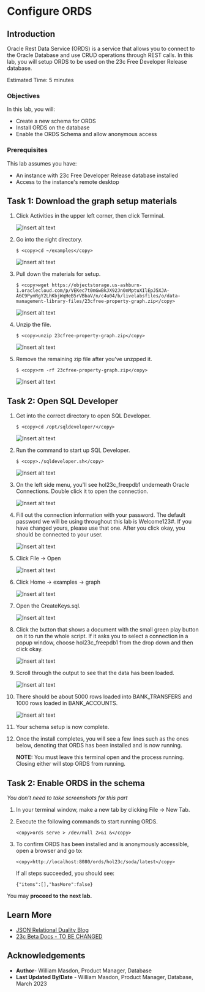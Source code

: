 # Configure ORDS

## Introduction

Oracle Rest Data Service (ORDS) is a service that allows you to connect to the Oracle Database and use CRUD operations through REST calls. In this lab, you will setup ORDS to be used on the 23c Free Developer Release database. 

Estimated Time: 5 minutes


### Objectives

In this lab, you will:

- Create a new schema for ORDS
- Install ORDS on the database
- Enable the ORDS Schema and allow anonymous access

### Prerequisites

This lab assumes you have:
- An instance with 23c Free Developer Release database installed
- Access to the instance's remote desktop


## Task 1: Download the graph setup materials


1. Click Activities in the upper left corner, then click Terminal.

    ![Insert alt text](images/example.png)

2. Go into the right directory.

    ```
    $ <copy>cd ~/examples</copy>
    ```

    ![Insert alt text](images/example.png)

3. Pull down the materials for setup.

    ```
    $ <copy>wget https://objectstorage.us-ashburn-1.oraclecloud.com/p/VEKec7t0mGwBkJX92Jn0nMptuXIlEpJ5XJA-A6C9PymRgY2LhKbjWqHeB5rVBbaV/n/c4u04/b/livelabsfiles/o/data-management-library-files/23cfree-property-graph.zip</copy>
    ```

    ![Insert alt text](images/example.png)

4. Unzip the file.

    ```
    $ <copy>unzip 23cfree-property-graph.zip</copy>
    ```

    ![Insert alt text](images/example.png)

3. Remove the remaining zip file after you've unzpped it.

    ```
    $ <copy>rm -rf 23cfree-property-graph.zip</copy>
    ```

    ![Insert alt text](images/example.png)

## Task 2: Open SQL Developer

1. Get into the correct directory to open SQL Developer.

    ```
    $ <copy>cd /opt/sqldeveloper/</copy>
    ```

    ![Insert alt text](images/example.png)

2. Run the command to start up SQL Developer.

    ```
    $ <copy>./sqldeveloper.sh</copy>
    ```

    ![Insert alt text](images/example.png)

3. On the left side menu, you'll see hol23c_freepdb1 underneath Oracle Connections. Double click it to open the connection.


    ![Insert alt text](images/example.png)

4. Fill out the connection information with your password. The default password we will be using throughout this lab is Welcome123#. If you have changed yours, please use that one. After you click okay, you should be connected to your user.

    ![Insert alt text](images/example.png)

5. Click File -> Open

    ![Insert alt text](images/example.png)

6. Click Home -> examples -> graph

    ![Insert alt text](images/example.png)

7. Open the CreateKeys.sql.

    ![Insert alt text](images/example.png)

8. Click the button that shows a document with the small green play button on it to run the whole script. If it asks you to select a connection in a popup window, choose hol23c_freepdb1 from the drop down and then click okay.

    ![Insert alt text](images/example.png)

9. Scroll through the output to see that the data has been loaded.

    ![Insert alt text](images/example.png)

10. There should be about 5000 rows loaded into BANK_TRANSFERS and 1000 rows loaded in BANK_ACCOUNTS.

    ![Insert alt text](images/example.png)

11. Your schema setup is now complete.

14. Once the install completes, you will see a few lines such as the ones below, denoting that ORDS has been installed and is now running. 

    **NOTE:** You must leave this terminal open and the process running. Closing either will stop ORDS from running. 


## Task 2: Enable ORDS in the schema

*You don't need to take screenshots for this part*

1. In your terminal window, make a new tab by clicking File -> New Tab.


2. Execute the following commands to start running ORDS. 

    ``` 
    <copy>ords serve > /dev/null 2>&1 &</copy>
    ```
    
3. To confirm ORDS has been installed and is anonymously accessible, open a browser and go to: 

    ```
    <copy>http://localhost:8080/ords/hol23c/soda/latest</copy>
    ```

    If all steps succeeded, you should see:

    ```
    {"items":[],"hasMore":false}
    ```

You may **proceed to the next lab.**

## Learn More

- [JSON Relational Duality Blog](https://blogs.oracle.com/database/post/json-relational-duality-app-dev)
- [23c Beta Docs - TO BE CHANGED](https://docs-stage.oracle.com/en/database/oracle/oracle-database/23/index.html)

## Acknowledgements

- **Author**- William Masdon, Product Manager, Database 
- **Last Updated By/Date** - William Masdon, Product Manager, Database, March 2023
